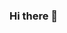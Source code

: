 ### Hi there 👋

<!--
**rits008/rits008** is a ✨ _special_ ✨ repository because its `README.md` (this file) appears on your GitHub profile.

Here are some ideas to get you started:

- 🔭 I’m currently working on self development.
- 🌱 I’m currently learning ReactJs and NodeJs.
- 👯 I’m looking to collaborate on React based project.
- 📫 How to reach me: Email- ritikrajpoot007@gmail.com 
